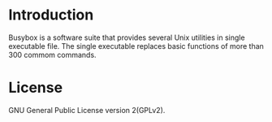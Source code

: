 
# Introduction

Busybox is a software suite that provides several Unix utilities in single
executable file. The single executable replaces basic functions of more than
300 commom commands.


# License

GNU General Public License version 2(GPLv2).
